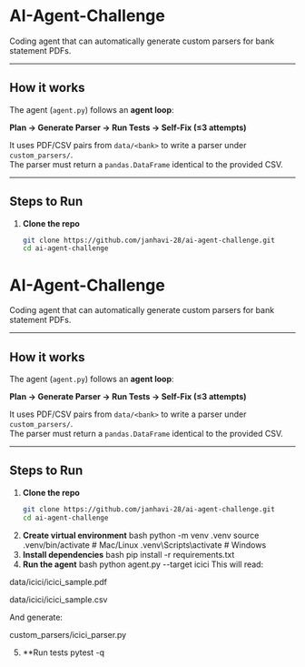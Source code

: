 # AI-Agent-Challenge

Coding agent that can automatically generate custom parsers for bank statement PDFs.  

---

## How it works
The agent (`agent.py`) follows an **agent loop**:

**Plan → Generate Parser → Run Tests → Self-Fix (≤3 attempts)**  

It uses PDF/CSV pairs from `data/<bank>` to write a parser under `custom_parsers/`.  
The parser must return a `pandas.DataFrame` identical to the provided CSV.  

---

## Steps to Run

1. **Clone the repo**
   ```bash
   git clone https://github.com/janhavi-28/ai-agent-challenge.git
   cd ai-agent-challenge
# AI-Agent-Challenge

Coding agent that can automatically generate custom parsers for bank statement PDFs.  

---

## How it works
The agent (`agent.py`) follows an **agent loop**:

**Plan → Generate Parser → Run Tests → Self-Fix (≤3 attempts)**  

It uses PDF/CSV pairs from `data/<bank>` to write a parser under `custom_parsers/`.  
The parser must return a `pandas.DataFrame` identical to the provided CSV.  

---

## Steps to Run

1. **Clone the repo**
   ```bash
   git clone https://github.com/janhavi-28/ai-agent-challenge.git
   cd ai-agent-challenge
2. **Create virtual environment**
   bash
   python -m venv .venv
   source .venv/bin/activate     # Mac/Linux
   .venv\Scripts\activate        # Windows
3. **Install dependencies**
   bash
   pip install -r requirements.txt
4. **Run the agent**
   bash
   python agent.py --target icici
This will read:

data/icici/icici_sample.pdf

data/icici/icici_sample.csv

And generate:

custom_parsers/icici_parser.py

5. **Run tests
   pytest -q
   

